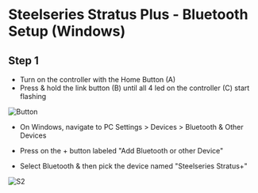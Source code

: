 # Steelseries Stratus Plus - Bluetooth Setup (Windows)

## Step 1

- Turn on the controller with the Home Button (A)
- Press & hold the link button (B) until all 4 led on the controller (C) start flashing

![Button](https://user-images.githubusercontent.com/67967964/192272949-ac8fe49f-55e0-4d49-a5e8-8cbfbec80d31.jpg)

- On Windows, navigate to PC Settings > Devices > Bluetooth & Other Devices

- Press on the + button labeled "Add Bluetooth or other Device" 
- Select Bluetooth & then pick the device named "Steelseries Stratus+"

![S2](https://user-images.githubusercontent.com/67967964/192275095-21c182dd-8ef5-4a5d-b059-810e91018831.jpg)
